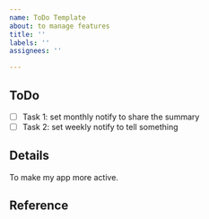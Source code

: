 ```yaml
---
name: ToDo Template
about: to manage features
title: ''
labels: ''
assignees: ''

---
```


## ToDo

- [ ] Task 1: set monthly notify to share the summary
- [ ] Task 2: set weekly notify to tell something

## Details

To make my app more active.

## Reference
